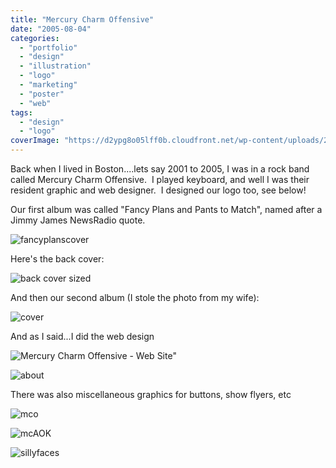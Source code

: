 ```yaml
---
title: "Mercury Charm Offensive"
date: "2005-08-04"
categories:
  - "portfolio"
  - "design"
  - "illustration"
  - "logo"
  - "marketing"
  - "poster"
  - "web"
tags:
  - "design"
  - "logo"
coverImage: "https://d2ypg8o05lff0b.cloudfront.net/wp-content/uploads/2011/08/faancyplanscover.jpg"
---
```


Back when I lived in Boston....lets say 2001 to 2005, I was in a rock band called Mercury Charm Offensive.  I played keyboard, and well I was their resident graphic and web designer.  I designed our logo too, see below!

Our first album was called "Fancy Plans and Pants to Match", named after a Jimmy James NewsRadio quote.

![fancyplanscover](https://d2ypg8o05lff0b.cloudfront.net/wp-content/uploads/2011/08/faancyplanscover.jpg)

Here's the back cover:

![back cover sized](https://d2ypg8o05lff0b.cloudfront.net/wp-content/uploads/2011/08/back-cover-sized.jpg)

And then our second album (I stole the photo from my wife):

![cover](https://d2ypg8o05lff0b.cloudfront.net/wp-content/uploads/2011/08/cover.jpg)

And as I said...I did the web design

![Mercury Charm Offensive - Web Site"](https://d2ypg8o05lff0b.cloudfront.net/wp-content/uploads/2011/08/Mercury-Charm-Offensive-Web-Site.jpg)

![about](https://d2ypg8o05lff0b.cloudfront.net/wp-content/uploads/2011/08/about.jpg)

There was also miscellaneous graphics for buttons, show flyers, etc

![mco](https://d2ypg8o05lff0b.cloudfront.net/wp-content/uploads/2011/08/mco.jpg)

![mcAOK](https://d2ypg8o05lff0b.cloudfront.net/wp-content/uploads/2011/08/mcAOK.jpg)

![sillyfaces](https://d2ypg8o05lff0b.cloudfront.net/wp-content/uploads/2011/08/sillyfaces.jpg)
